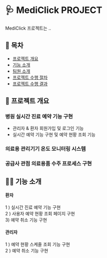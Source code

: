 
<h1>🩺 MediClick PROJECT</h1>

<span>MediClick 프로젝트는 ..</span>


<h2>📌 목차</h2>

- [프로젝트 개요](#-프로젝트-개요)<br/>
- [기능 소개](#-기능-소개)
- [팀원 소개]()
- [프로젝트 수행 절차]()
- [프로젝트 수행 결과]()

<h2>📝 프로젝트 개요</h2>
<h3>병원 실시간 진료 예약 기능 구현</h3>

- 관리자 & 환자 회원가입 및 로그인 기능 <br />
- 실시간 예약 기능 구현 및 예약 현황 조회 기능 

<h3>의료용 관리기기 온도 모니터링 시스템</h3>
<h3>공급사 관점 의료용품 수주 프로세스 구현</h3>

<h2>💁‍♀️ 기능 소개</h2>
<h4>환자</h4>
1 ) 실시간 진료 예약 기능 구현 <br/>
2 ) 사용자 예약 현황 조회 페이지
구현<br/>
3) 예약 취소 기능 구현<br/>

<h4>관리자</h4>
1 ) 예약 현황 스케줄 조회 기능 구현<br/>
2 ) 예약 취소 기능 구현<br/>


